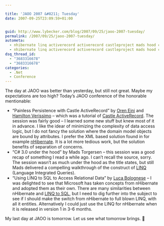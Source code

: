 ```yaml
---

title: 'JAOO 2007 &#8211; Tuesday'
date: 2007-09-25T23:09:59+01:00


guid: http://www.lybecker.com/blog/2007/09/25/jaoo-2007-tuesday/
permalink: /2007/09/25/jaoo-2007-tuesday/
autometa:
  - nhibernate linq activerecord activerecord castleproject mads hood castle
  - nhibernate linq activerecord activerecord castleproject mads hood castle
dsq_thread_id:
  - "3683316678"
  - "3683316678"
categories:
  - .Net
  - Conference
---
```

The day at JAOO was better than yesterday, but still not great. Maybe my expectations are too high?
Today’s JAOO conference of the honorable mentionable:

  * &#8220;Painless Persistence with Castle ActiveRecord&#8221; by [Oren Eini](http://www.ayende.com/ "Ayende @ Rahien") and [Hamilton Verissimo](http://hammett.castleproject.org/ "Hamilton Verissimo's blog") &#8211; which was a tutorial of [Castle ActiveRecord](http://www.castleproject.org/activerecord/ "Castle ActiveRecord homepage"). The session was fairly good – I learned some new stuff but knew most of it in advance. I like the idear of minimizing the complexity of data access logic, but I do not fancy the solution where the domain model objects are bound by attributes. I prefer the XML based solution found in for example [nHibernate](http://www.nhibernate.org/ "nHibernate homepage"). It is a lot more tedious work, but the solution benefits of separation of concerns.
  * &#8220;C# 3.0 under the hood&#8221; by Mads Torgersen – this session was a good recap of something I read a while ago. I can’t recall the source, sorry. The session wasn’t as much under the hood as the title states, but still Mads delivered a compelling walkthrough of the construct of [LINQ](http://msdn2.microsoft.com/netframework/aa904594.aspx "The LINQ Project homepage") (Language Integrated Queries).
  * &#8220;Using LINQ to SQL to Access Relational Data&#8221; by [Luca Bolognese](http://blogs.msdn.com/lucabol/ " Luca Bolognese's blog") – I was delighted to see that Microsoft has taken concepts from nHibernate and adopted them as their own. There are many similarities between nHibernate and [LINQ to SQL](http://msdn2.microsoft.com/en-us/library/bb425822.aspx "LINQ for for Relational Data in SQL Server"), but I need to dig further into the subject to see if I should make the switch from nHibernate to full blown LINQ, with all it entitles. Alternatively I could just use the LINQ for nHibernate when it is released in version 1 in 3-6 months.

My last day at JAOO is tomorrow. Let us see what tomorrow brings. 🙂
